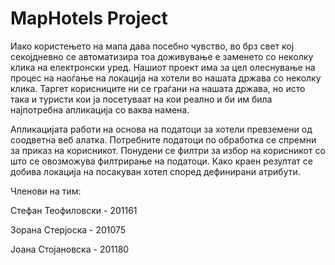 # MapHotels Project

Иако користењето на мапа дава посебно чувство, во брз свет кој секојдневно се автоматизира тоа доживување е заменето со неколку клика на електронски уред. 
Нашиот проект има за цел олеснување на процес на наоѓање на локација на хотели во нашата држава со неколку клика. Таргет корисниците ни се граѓани на нашата држава, но исто така и туристи кои ја посетуваат на кои реално и би им била најпотребна апликација со ваква намена. 

Апликацијата работи на основа на податоци за хотели превземени од соодветна веб алатка. Потребните податоци по обработка се спремни за приказ на корисникот. Понудени се филтри за избор на корисникот со што се овозможува филтрирање на податоци. Како краен резултат се добива локација на посакуван хотел според дефинирани атрибути.


Членови на тим:

  Стефан Теофиловски - 201161
  
  Зорана Стерјоска - 201075
  
  Јоана Стојановска - 201180
